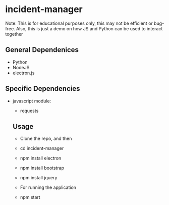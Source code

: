 # incident-manager

Note: This is for educational purposes only, this may not be efficient or bug-free. Also, this is just a demo on how
JS and Python can be used to interact together

## General Dependenices
  * Python
  * NodeJS
  * electron.js
 
## Specific Dependencies
  * javascript module:
    * requests
    
    ## Usage
    * Clone the repo, and then
	* cd incident-manager
	* npm install electron
	* npm install bootstrap
	* npm install jquery
	
	* For running the application
	* npm start
